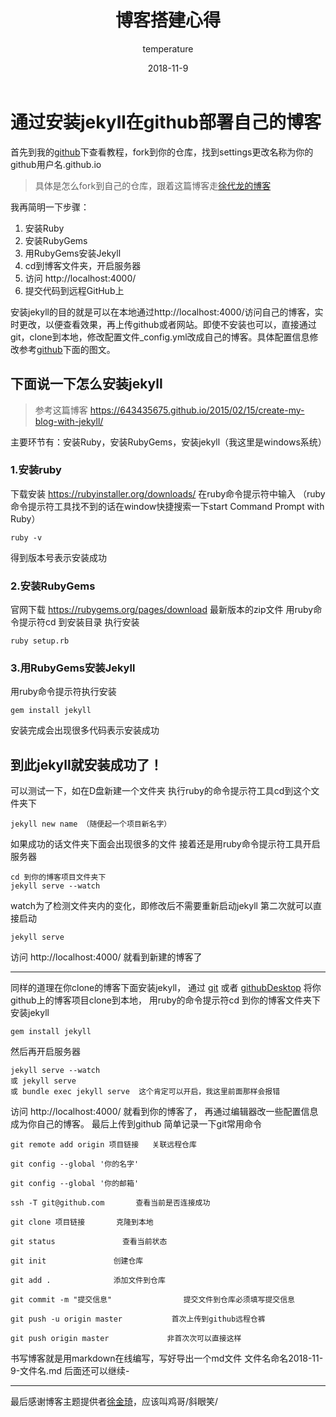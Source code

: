 ﻿---
layout: post 
title: '博客搭建心得' 
date: 2018-11-9 
author: temperature 
color: '#a69abd'
cover: 'https://s1.ax1x.com/2018/11/12/iLJTPg.png'
tags: git github jekyll markdown
---

# 通过安装jekyll在github部署自己的博客

首先到我的[github][1]下查看教程，fork到你的仓库，找到settings更改名称为你的github用户名.github.io
> 具体是怎么fork到自己的仓库，跟着这篇博客走[徐代龙的博客][2]

我再简明一下步骤：
1. 安装Ruby
2. 安装RubyGems
3. 用RubyGems安装Jekyll
4. cd到博客文件夹，开启服务器
5. 访问 http://localhost:4000/
6. 提交代码到远程GitHub上

安装jekyll的目的就是可以在本地通过http://localhost:4000/访问自己的博客，实时更改，以便查看效果，再上传github或者网站。即使不安装也可以，直接通过git，clone到本地，修改配置文件_config.yml改成自己的博客。具体配置信息修改参考[github][3]下面的图文。

## 下面说一下怎么安装jekyll

> 参考这篇博客 https://643435675.github.io/2015/02/15/create-my-blog-with-jekyll/


主要环节有：安装Ruby，安装RubyGems，安装jekyll（我这里是windows系统）
### 1.安装ruby
下载安装 https://rubyinstaller.org/downloads/
在ruby命令提示符中输入 （ruby命令提示符工具找不到的话在window快捷搜索一下start Command Prompt with Ruby）
```
ruby -v
```
得到版本号表示安装成功



### 2.安装RubyGems

官网下载 https://rubygems.org/pages/download  最新版本的zip文件
用ruby命令提示符cd 到安装目录
执行安装 
```
ruby setup.rb
```



### 3.用RubyGems安装Jekyll
用ruby命令提示符执行安装
```
gem install jekyll
```
安装完成会出现很多代码表示安装成功

## 到此jekyll就安装成功了！

可以测试一下，如在D盘新建一个文件夹
执行ruby的命令提示符工具cd到这个文件夹下
```
jekyll new name （随便起一个项目新名字）
```
如果成功的话文件夹下面会出现很多的文件
接着还是用ruby命令提示符工具开启服务器
```
cd 到你的博客项目文件夹下
jekyll serve --watch
```
watch为了检测文件夹内的变化，即修改后不需要重新启动jekyll
第二次就可以直接启动
```
jekyll serve
```
访问 http://localhost:4000/
就看到新建的博客了

----------
同样的道理在你clone的博客下面安装jekyll，
通过 [git][6] 或者 [githubDesktop][4] 将你github上的博客项目clone到本地，
用ruby的命令提示符cd 到你的博客文件夹下
安装jekyll
```
gem install jekyll
```
然后再开启服务器
```
jekyll serve --watch
或 jekyll serve
或 bundle exec jekyll serve  这个肯定可以开启，我这里前面那样会报错
```
访问 http://localhost:4000/ 就看到你的博客了，
再通过编辑器改一些配置信息成为你自己的博客。
最后上传到github
简单记录一下git常用命令
```
git remote add origin 项目链接   关联远程仓库

git config --global '你的名字'

git config --global '你的邮箱'

ssh -T git@github.com       查看当前是否连接成功

git clone 项目链接       克隆到本地

git status               查看当前状态

git init               创建仓库

git add .              添加文件到仓库

git commit -m "提交信息"                提交文件到仓库必须填写提交信息

git push -u origin master           首次上传到github远程仓裤

git push origin master             非首次次可以直接这样

```
书写博客就是用markdown在线编写，写好导出一个md文件
文件名命名2018-11-9-文件名.md  后面还可以继续-

-------
最后感谢博客主题提供者[徐金琦][5]，应该叫鸡哥/斜眼笑/


  [1]: https://github.com/hewenlu/hewenlu.github.io
  [2]: https://blog.csdn.net/xudailong_blog/article/details/78762262
  [3]: https://github.com/hewenlu/hewenlu.github.io
  [4]: https://desktop.github.com/
  [5]: http://xseven.me/
  [6]: https://git-scm.com/